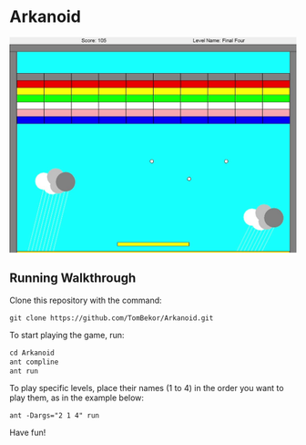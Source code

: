 # Arkanoid
<img src="Arkanoid-level4.jpg" alt="Level-4">

## Running Walkthrough
Clone this repository with the command:
```
git clone https://github.com/TomBekor/Arkanoid.git
```
To start playing the game, run:
```
cd Arkanoid
ant compline
ant run
```
To play specific levels, place their names (1 to 4) in the order you want to play them, as in the example below:
```
ant -Dargs="2 1 4" run
```
Have fun!